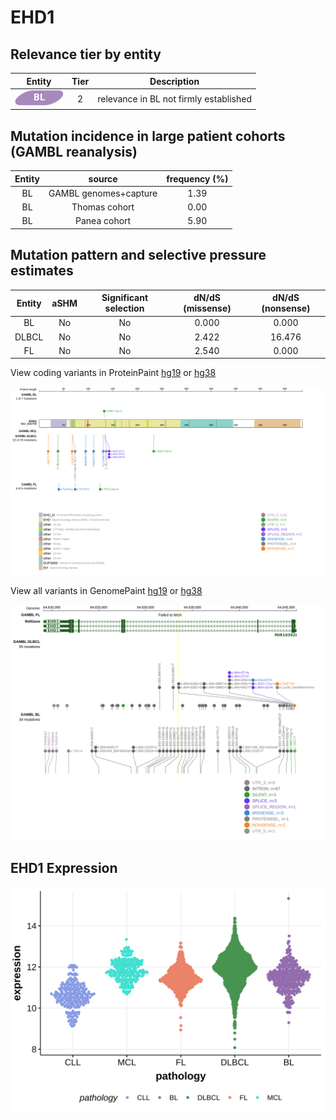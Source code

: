 # EHD1

## Relevance tier by entity

|Entity|Tier|Description                           |
|:------:|:----:|--------------------------------------|
|![BL](images/icons/BL_tier2.png)    |2   |relevance in BL not firmly established|

## Mutation incidence in large patient cohorts (GAMBL reanalysis)

|Entity|source               |frequency (%)|
|:------:|:---------------------:|:-------------:|
|BL    |GAMBL genomes+capture|1.39         |
|BL    |Thomas cohort        |0.00         |
|BL    |Panea cohort         |5.90         |

## Mutation pattern and selective pressure estimates

|Entity|aSHM|Significant selection|dN/dS (missense)|dN/dS (nonsense)|
|:------:|:----:|:---------------------:|:----------------:|:----------------:|
|BL    |No  |No                   |0.000           | 0.000          |
|DLBCL |No  |No                   |2.422           |16.476          |
|FL    |No  |No                   |2.540           | 0.000          |



View coding variants in ProteinPaint [hg19](https://morinlab.github.io/LLMPP/GAMBL/EHD1_protein.html)  or [hg38](https://morinlab.github.io/LLMPP/GAMBL/EHD1_protein_hg38.html)

![image](images/proteinpaint/EHD1_NM_006795.svg)

View all variants in GenomePaint [hg19](https://morinlab.github.io/LLMPP/GAMBL/EHD1.html)  or [hg38](https://morinlab.github.io/LLMPP/GAMBL/EHD1_hg38.html)

![image](images/proteinpaint/EHD1.svg)
## EHD1 Expression
![image](images/gene_expression/EHD1_by_pathology.svg)
<!-- ORIGIN: Unknown -->
<!-- BL: 2 -->
